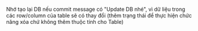 Nhớ tạo lại DB nếu commit message có "Update DB nhé", vì dữ liệu trong các row/column của table sẽ có thay đổi (thêm trạng thái để thực hiện chức năng xóa chứ không thêm thuộc tính cho Table)